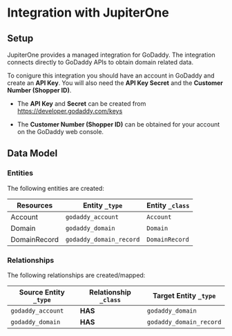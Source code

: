 # Integration with JupiterOne

## Setup

JupiterOne provides a managed integration for GoDaddy. The integration connects
directly to GoDaddy APIs to obtain domain related data.

To conigure this integration you should have an account in GoDaddy and create an
**API Key**. You will also need the **API Key Secret** and the **Customer Number
(Shopper ID)**.

- The **API Key** and **Secret** can be created from
  https://developer.godaddy.com/keys

- The **Customer Number (Shopper ID)** can be obtained for your account on the
  GoDaddy web console.

<!-- {J1_DOCUMENTATION_MARKER_START} -->
<!--
********************************************************************************
NOTE: ALL OF THE FOLLOWING DOCUMENTATION IS GENERATED USING THE
"j1-integration document" COMMAND. DO NOT EDIT BY HAND! PLEASE SEE THE DEVELOPER
DOCUMENTATION FOR USAGE INFORMATION:

https://github.com/JupiterOne/sdk/blob/master/docs/integrations/development.md
********************************************************************************
-->

## Data Model

### Entities

The following entities are created:

| Resources    | Entity `_type`          | Entity `_class` |
| ------------ | ----------------------- | --------------- |
| Account      | `godaddy_account`       | `Account`       |
| Domain       | `godaddy_domain`        | `Domain`        |
| DomainRecord | `godaddy_domain_record` | `DomainRecord`  |

### Relationships

The following relationships are created/mapped:

| Source Entity `_type` | Relationship `_class` | Target Entity `_type`   |
| --------------------- | --------------------- | ----------------------- |
| `godaddy_account`     | **HAS**               | `godaddy_domain`        |
| `godaddy_domain`      | **HAS**               | `godaddy_domain_record` |

<!--
********************************************************************************
END OF GENERATED DOCUMENTATION AFTER BELOW MARKER
********************************************************************************
-->
<!-- {J1_DOCUMENTATION_MARKER_END} -->
